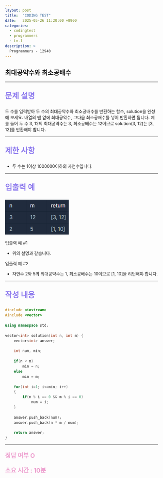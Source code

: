 ```yaml
---
layout: post
title:  "CODING TEST"
date:   2025-05-26 11:20:00 +0900
categories:
  - codingtest
  - programmers
  - Lv.1
description: >
  Programmers - 12940
---
```

## 최대공약수와 최소공배수

---

<p style = "color:#8f7cee; font-size:25px; font-weight:bold">
문제 설명
</p>

두 수를 입력받아 두 수의 최대공약수와 최소공배수를 반환하는 함수, solution을 완성해 보세요. 배열의 맨 앞에 최대공약수, 그다음 최소공배수를 넣어 반환하면 됩니다. 예를 들어 두 수 3, 12의 최대공약수는 3, 최소공배수는 12이므로 solution(3, 12)는 [3, 12]를 반환해야 합니다.

---

<p style = "color:#8f7cee; font-size:25px; font-weight:bold">
제한 사항
</p>

- 두 수는 1이상 1000000이하의 자연수입니다.
---

<p style = "color:#8f7cee; font-size:25px; font-weight:bold">
입출력 예
</p>

<img src = "/assets/img/codingtest/12940.png" width = "210" height = "115">

입출력 예 #1
- 위의 설명과 같습니다.

입출력 예 #2
- 자연수 2와 5의 최대공약수는 1, 최소공배수는 10이므로 [1, 10]을 리턴해야 합니다.

---

<p style = "color:#8f7cee; font-size:25px; font-weight:bold">
작성 내용
</p>

```cpp
#include <iostream>
#include <vector>

using namespace std;

vector<int> solution(int n, int m) {
    vector<int> answer;
    
    int num, min;
    
    if(n < m)
        min = n;
    else
        min = m;
    
    for(int i=1; i<=min; i++)
    {
        if(n % i == 0 && m % i == 0)
            num = i;
    }
    
    answer.push_back(num);
    answer.push_back(n * m / num);
    
    return answer;
}
```

---

<p style = "color:#ed9ece; font-size:20px; font-weight:bold">
정답 여부 O
</p>

<p style = "color:#ed9ece; font-size:20px; font-weight:bold">
소요 시간 : 10분
</p>

